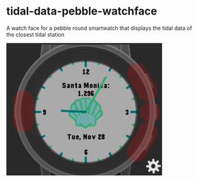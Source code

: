 # tidal-data-pebble-watchface
A watch face for a pebble round smartwatch that displays the tidal data of the closest tidal station

![screenshot](images/screenshot.png)